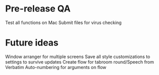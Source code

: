# Pre-release QA
Test all functions on Mac
Submit files for virus checking
	
# Future ideas
Window arranger for multiple screens
Save all style customizations to settings to survive updates
Create flow for tabroom round/Speech from Verbatim
Auto-numbering for arguments on flow
